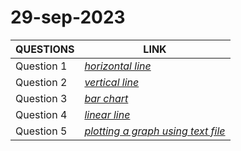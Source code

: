 # 29-sep-2023
| QUESTIONS | LINK|
---|---|
| Question 1 | [_horizontal line_](https://github.com/garghar06/29-sep-2023/blob/main/question1.py)|
| Question 2 | [_vertical line_](https://github.com/garghar06/29-sep-2023/blob/main/question2.py)|
| Question 3 | [_bar chart_](https://github.com/garghar06/29-sep-2023/blob/main/question3.py)|
| Question 4 | [_linear line_](https://github.com/garghar06/29-sep-2023/blob/main/question4.py)|
| Question 5 | [_plotting a graph using text file_](https://github.com/garghar06/29-sep-2023/blob/main/question5.py)|